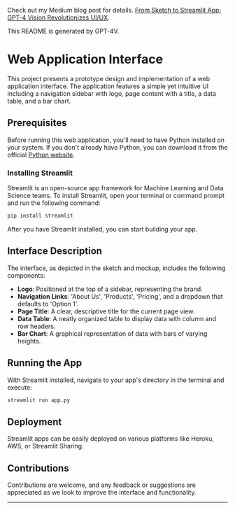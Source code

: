 Check out my Medium blog post for details. [From Sketch to Streamlit App: GPT-4 Vision Revolutionizes UI/UX](https://levelup.gitconnected.com/from-sketch-to-streamlit-app-gpt-4-vision-revolutionizes-ui-ux-397d87878ff8?sk=2902204eac6b5c2d8491df1b599717d0).

This README is generated by GPT-4V.  

# Web Application Interface

This project presents a prototype design and implementation of a web application interface. The application features a simple yet intuitive UI including a navigation sidebar with logo, page content with a title, a data table, and a bar chart.

## Prerequisites

Before running this web application, you'll need to have Python installed on your system. If you don't already have Python, you can download it from the official [Python website](https://www.python.org/).

### Installing Streamlit

Streamlit is an open-source app framework for Machine Learning and Data Science teams. To install Streamlit, open your terminal or command prompt and run the following command:

```bash
pip install streamlit
```

After you have Streamlit installed, you can start building your app.

## Interface Description

The interface, as depicted in the sketch and mockup, includes the following components:

- **Logo**: Positioned at the top of a sidebar, representing the brand.
- **Navigation Links**: 'About Us', 'Products', 'Pricing', and a dropdown that defaults to 'Option 1'.
- **Page Title**: A clear, descriptive title for the current page view.
- **Data Table**: A neatly organized table to display data with column and row headers.
- **Bar Chart**: A graphical representation of data with bars of varying heights.

## Running the App

With Streamlit installed, navigate to your app's directory in the terminal and execute:

```bash
streamlit run app.py
```

## Deployment

Streamlit apps can be easily deployed on various platforms like Heroku, AWS, or Streamlit Sharing.

## Contributions

Contributions are welcome, and any feedback or suggestions are appreciated as we look to improve the interface and functionality.

---
